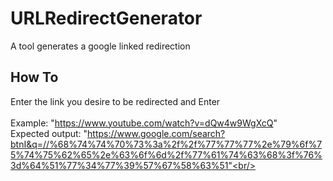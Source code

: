 # URLRedirectGenerator
A tool generates a google linked redirection

## How To
Enter the link you desire to be redirected and Enter<br/>
<br/>Example: "https://www.youtube.com/watch?v=dQw4w9WgXcQ" <br/>
 Expected output: "https://www.google.com/search?btnI&q=//%68%74%74%70%73%3a%2f%2f%77%77%77%2e%79%6f%75%74%75%62%65%2e%63%6f%6d%2f%77%61%74%63%68%3f%76%3d%64%51%77%34%77%39%57%67%58%63%51"<br/>
